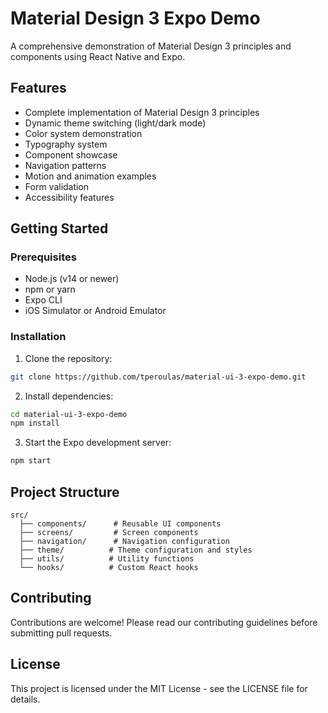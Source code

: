 # Material Design 3 Expo Demo

A comprehensive demonstration of Material Design 3 principles and components using React Native and Expo.

## Features

- Complete implementation of Material Design 3 principles
- Dynamic theme switching (light/dark mode)
- Color system demonstration
- Typography system
- Component showcase
- Navigation patterns
- Motion and animation examples
- Form validation
- Accessibility features

## Getting Started

### Prerequisites

- Node.js (v14 or newer)
- npm or yarn
- Expo CLI
- iOS Simulator or Android Emulator

### Installation

1. Clone the repository:
```bash
git clone https://github.com/tperoulas/material-ui-3-expo-demo.git
```

2. Install dependencies:
```bash
cd material-ui-3-expo-demo
npm install
```

3. Start the Expo development server:
```bash
npm start
```

## Project Structure

```
src/
  ├── components/      # Reusable UI components
  ├── screens/         # Screen components
  ├── navigation/      # Navigation configuration
  ├── theme/          # Theme configuration and styles
  ├── utils/          # Utility functions
  └── hooks/          # Custom React hooks
```

## Contributing

Contributions are welcome! Please read our contributing guidelines before submitting pull requests.

## License

This project is licensed under the MIT License - see the LICENSE file for details.